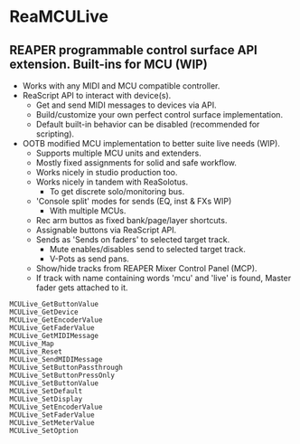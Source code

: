 # ReaMCULive
## REAPER programmable control surface API extension. Built-ins for MCU (WIP)
* Works with any MIDI and MCU compatible controller.
* ReaScript API to interact with device(s).
    * Get and send MIDI messages to devices via API.
    * Build/customize your own perfect control surface implementation.
    * Default built-in behavior can be disabled (recommended for scripting).
* OOTB modified MCU implementation to better suite live needs (WIP).
    * Supports multiple MCU units and extenders.
    * Mostly fixed assignments for solid and safe workflow.
    * Works nicely in studio production too.
    * Works nicely in tandem with ReaSolotus.
        * To get discrete solo/monitoring bus.
    * 'Console split' modes for sends (EQ, inst & FXs WIP)
        * With multiple MCUs.
    * Rec arm buttos as fixed bank/page/layer shortcuts.
    * Assignable buttons via ReaScript API.
    * Sends as 'Sends on faders' to selected target track.
        * Mute enables/disables send to selected target track.
        * V-Pots as send pans.
    * Show/hide tracks from REAPER Mixer Control Panel (MCP).
    * If track with name containing words 'mcu' and 'live' is found, Master fader gets attached to it.

```
MCULive_GetButtonValue
MCULive_GetDevice        
MCULive_GetEncoderValue  
MCULive_GetFaderValue    
MCULive_GetMIDIMessage   
MCULive_Map    	         
MCULive_Reset    	       
MCULive_SendMIDIMessage  
MCULive_SetButtonPassthrough    	
MCULive_SetButtonPressOnly    	
MCULive_SetButtonValue   	
MCULive_SetDefault    	
MCULive_SetDisplay    	
MCULive_SetEncoderValue    	
MCULive_SetFaderValue    	
MCULive_SetMeterValue    	
MCULive_SetOption    	
```
